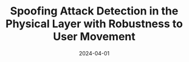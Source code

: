---
title: "Spoofing Attack Detection in the Physical Layer with Robustness to User Movement"
collection: publications
# permalink: /publication/2015-10-01-paper-title-number-3
# excerpt: 'This paper is about the number 3. The number 4 is left for future work.'
date: 2024-04-01
venue: 'IEEE Wireless Communications and Networking Conference'
paperurl: 'https://ieeexplore.ieee.org/document/10570909'
citation: 'Daniel Romero, Tien Ngoc Ha, Peter Gerstoft, &quot;Spoofing Attack Detection in the Physical Layer with Robustness to User Movement;, <i>IEEE Wireless Communications and Networking Conference</i>, Apr. 2024.'
---